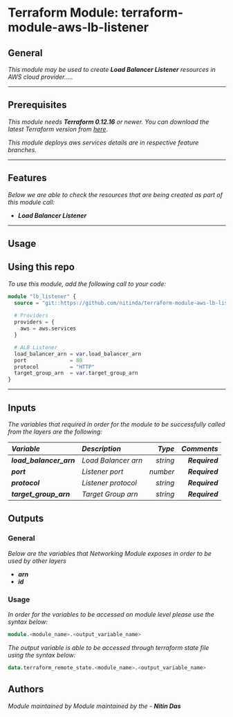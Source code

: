 # Terraform Module: terraform-module-aws-lb-listener


## General

_This module may be used to create_ **_Load Balancer Listener_** _resources in AWS cloud provider....._

---

## Prerequisites

_This module needs_ **_Terraform 0.12.16_** _or newer._
_You can download the latest Terraform version from_ [_here_](https://www.terraform.io/downloads.html).

_This module deploys aws services details are in respective feature branches._


---


## Features

_Below we are able to check the resources that are being created as part of this module call:_

- **_Load Balancer Listener_**




---



## Usage

## Using this repo

_To use this module, add the following call to your code:_

```tf
module "lb_listener" {
  source = "git::https://github.com/nitinda/terraform-module-aws-lb-listener.git?ref=terraform-12/listener-http"
  
  # Providers
  providers = {
    aws = aws.services
  }

  # ALB Listener
  load_balancer_arn = var.load_balancer_arn
  port              = 80
  protocol          = "HTTP"
  target_group_arn  = var.target_group_arn
}
```


---



## Inputs


_The variables that required in order for the module to be successfully called from the layers are the following:_

|**_Variable_** | **_Description_** | **_Type_** | **_Comments_** |
|:----|:----|-----:|-----:|
| **_load\_balancer\_arn_** | _Load Balancer arn_ | _string_ | **_Required_** |
| **_port_** | _Listener port_ | _number_ | **_Required_** |
| **_protocol_** | _Listener protocol_ | _string_ | **_Required_** |
| **_target\_group\_arn_** | _Target Group arn_ | _string_ | **_Required_** |



## Outputs

### General
_Below are the variables that Networking Module exposes in order to be used by other layers_


* **_arn_**
* **_id_**



### Usage
_In order for the variables to be accessed on module level please use the syntax below:_

```tf
module.<module_name>.<output_variable_name>
```
_The output variable is able to be accessed through terraform state file using the syntax below:_

```tf
data.terraform_remote_state.<module_name>.<output_variable_name>
```


## Authors
_Module maintained by Module maintained by the -_ **_Nitin Das_**